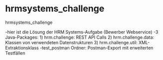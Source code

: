 # hrmsystems_challenge
hrmsystems_challenge

-hier ist die Lösung der HRM Systems-Aufgabe (Bewerber Webservice)
-3 Java-Packages:
    1) hrm.challenge: REST API Calls
    2) hrm.challenge.data: Klassen von verwendeten Datenstrukturen
    3) hrm.challenge.util: XML-Extraktionsklass
-test_postman Ordner: Postman-Export mit erweiterten Testfällen
